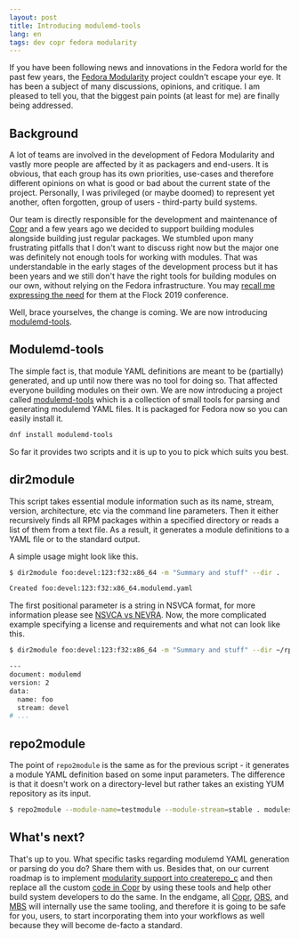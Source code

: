 ```yaml
---
layout: post
title: Introducing modulemd-tools
lang: en
tags: dev copr fedora modularity
---
```


If you have been following news and innovations in the Fedora world for the past few years, the [Fedora Modularity][fedora-modularity] project couldn't escape your eye. It has been a subject of many discussions, opinions, and critique. I am pleased to tell you, that the biggest pain points (at least for me) are finally being addressed.


## Background

A lot of teams are involved in the development of Fedora Modularity and vastly more people are affected by it as packagers and end-users. It is obvious, that each group has its own priorities, use-cases and therefore different opinions on what is good or bad about the current state of the project. Personally, I was privileged (or maybe doomed) to represent yet another, often forgotten, group of users - third-party build systems.

Our team is directly responsible for the development and maintenance of [Copr][copr] and a few years ago we decided to support building modules alongside building just regular packages. We stumbled upon many frustrating pitfalls that I don't want to discuss right now but the major one was definitely not enough tools for working with modules. That was understandable in the early stages of the development process but it has been years and we still don't have the right tools for building modules on our own, without relying on the Fedora infrastructure. You may [recall me expressing the need][frostyx-flock-2019] for them at the Flock 2019 conference.

Well, brace yourselves, the change is coming. We are now introducing [modulemd-tools][modulemd-tools].


## Modulemd-tools

The simple fact is, that module YAML definitions are meant to be (partially) generated, and up until now there was no tool for doing so. That affected everyone building modules on their own. We are now introducing a project called [modulemd-tools][modulemd-tools] which is a collection of small tools for parsing and generating modulemd YAML files. It is packaged for Fedora now so you can easily install it.

```bash
dnf install modulemd-tools
```

So far it provides two scripts and it is up to you to pick which suits you best.


## dir2module

This script takes essential module information such as its name, stream, version, architecture, etc via the command line parameters. Then it either recursively finds all RPM packages within a specified directory or reads a list of them from a text file. As a result, it generates a module definitions to a YAML file or to the standard output.

A simple usage might look like this.

```bash
$ dir2module foo:devel:123:f32:x86_64 -m "Summary and stuff" --dir .

Created foo:devel:123:f32:x86_64.modulemd.yaml
```

The first positional parameter is a string in NSVCA format, for more information please see [NSVCA vs NEVRA][NSVCA-vs-NEVRA]. Now, the more complicated example specifying a license and requirements and what not can look like this.

```bash
$ dir2module foo:devel:123:f32:x86_64 -m "Summary and stuff" --dir ~/rpmbuild/RPMS/ -l GPLv2 -r mod1:stream1 -r mod2:stream2 --force --stdout

---
document: modulemd
version: 2
data:
  name: foo
  stream: devel
# ...
```


## repo2module

The point of `repo2module` is the same as for the previous script - it generates a module YAML definition based on some input parameters. The difference is that it doesn't work on a directory-level but rather takes an existing YUM repository as its input.

```bash
$ repo2module --module-name=testmodule --module-stream=stable . modules.yaml
```


## What's next?

That's up to you. What specific tasks regarding modulemd YAML generation or parsing do you do? Share them with us. Besides that, on our current roadmap is to implement [modularity support into createrepo_c][RHBZ-1795936] and then replace all the custom [code in Copr][copr-pagure] by using these tools and help other build system developers to do the same. In the endgame, all [Copr][copr], [OBS][obs], and [MBS][mbs] will internally use the same tooling, and therefore it is going to be safe for you, users, to start incorporating them into your workflows as well because they will become de-facto a standard.



[fedora-modularity]: https://docs.fedoraproject.org/en-US/modularity/
[frostyx-flock-2019]: http://frostyx.cz/posts/flock-report-2019#modularity
[modulemd-tools]: https://github.com/rpm-software-management/modulemd-tools
[NSVCA-vs-NEVRA]: https://docs.fedoraproject.org/en-US/modularity/architecture/nsvca/
[RHBZ-1795936]: https://bugzilla.redhat.com/show_bug.cgi?id=1795936
[copr-pagure]: https://pagure.io/copr/copr/
[obs]: https://openbuildservice.org/
[mbs]: https://pagure.io/fm-orchestrator
[copr]: https://copr.fedorainfracloud.org/
